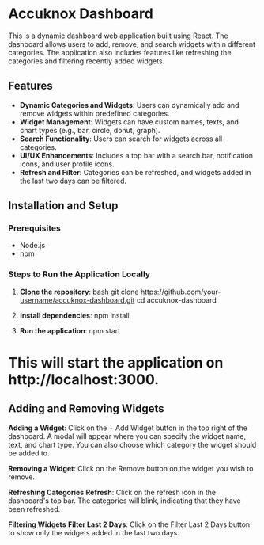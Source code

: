 # Accuknox Dashboard

This is a dynamic dashboard web application built using React. The dashboard allows users to add, remove, and search widgets within different categories. The application also includes features like refreshing the categories and filtering recently added widgets.

## Features

- **Dynamic Categories and Widgets**: Users can dynamically add and remove widgets within predefined categories.
- **Widget Management**: Widgets can have custom names, texts, and chart types (e.g., bar, circle, donut, graph).
- **Search Functionality**: Users can search for widgets across all categories.
- **UI/UX Enhancements**: Includes a top bar with a search bar, notification icons, and user profile icons.
- **Refresh and Filter**: Categories can be refreshed, and widgets added in the last two days can be filtered.


## Installation and Setup

### Prerequisites

- Node.js
- npm

### Steps to Run the Application Locally

1. **Clone the repository**:
   bash
   git clone https://github.com/your-username/accuknox-dashboard.git
   cd accuknox-dashboard

2. **Install dependencies**:
   npm install

3. **Run the application**:
    npm start

# This will start the application on http://localhost:3000.

## Adding and Removing Widgets

**Adding a Widget**: Click on the + Add Widget button in the top right of the dashboard. A modal will appear where you can specify the widget name, text, and chart type. You can also choose which category the widget should be added to.

**Removing a Widget**: Click on the Remove button on the widget you wish to remove.

**Refreshing Categories**
**Refresh**: Click on the refresh icon in the dashboard's top bar. The categories will blink, indicating that they have been refreshed.

**Filtering Widgets**
**Filter Last 2 Days**: Click on the Filter Last 2 Days button to show only the widgets added in the last two days.


